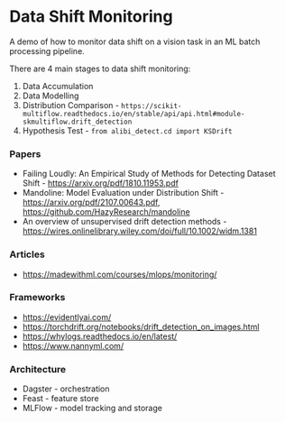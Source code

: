 # Data Shift Monitoring

A demo of how to monitor data shift on a vision task in an ML batch processing pipeline. 

There are 4 main stages to data shift monitoring:
1. Data Accumulation
1. Data Modelling
1. Distribution Comparison - `https://scikit-multiflow.readthedocs.io/en/stable/api/api.html#module-skmultiflow.drift_detection`
1. Hypothesis Test - `from alibi_detect.cd import KSDrift`

### Papers
- Failing Loudly: An Empirical Study of Methods for Detecting Dataset Shift - https://arxiv.org/pdf/1810.11953.pdf
- Mandoline: Model Evaluation under Distribution Shift - https://arxiv.org/pdf/2107.00643.pdf, https://github.com/HazyResearch/mandoline
- An overview of unsupervised drift detection methods - https://wires.onlinelibrary.wiley.com/doi/full/10.1002/widm.1381

### Articles
- https://madewithml.com/courses/mlops/monitoring/

### Frameworks
- https://evidentlyai.com/
- https://torchdrift.org/notebooks/drift_detection_on_images.html
- https://whylogs.readthedocs.io/en/latest/
- https://www.nannyml.com/

### Architecture
- Dagster - orchestration
- Feast - feature store
- MLFlow - model tracking and storage
